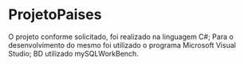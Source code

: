 # ProjetoPaises
O projeto conforme solicitado, foi realizado na linguagem C#;
Para o desenvolvimento do mesmo foi utilizado o programa Microsoft Visual Studio;
BD utilizado mySQLWorkBench.
